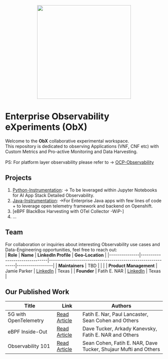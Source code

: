 <div align="center">
    <img src="https://raw.githubusercontent.com/tme-osx/Telco-ObX/refs/heads/main/image/logo.png" width="300"/>
</div>

# Enterprise Observability eXperiments (ObX)
Welcome to the **ObX** collaborative experimental workspace. <br>
This repository is dedicated to observing Applications (VNF, CNF etc) with Custom Metrics and Pro-active Monitoring and Data Harvesting.  <br>
<br>PS: For platform layer observability please refer to -> [OCP-Observability](https://docs.openshift.com/container-platform/4.17/observability/overview/index.html)

## Projects
1.  [Python-Instrumentation](https://github.com/tme-osx/Telco-ObX/tree/main/python): -> To be leveraged within Jupyter Notebooks for AI App Stack Detailed Observability. <br>
2.  [Java-Instrumentation](https://github.com/tme-osx/Telco-ObX/tree/main/java): ->For Enterprise Java apps with few lines of code + to leverage open telemetry framework and backend on Openshift.
3.  [eBPF BlackBox Harvesting with OTel Collector -WiP-]
4.  ...

## Team
For collaboration or inquiries about interesting Observability use cases and Data-Engineering opportunities, feel free to reach out:<br>
| **Role**      | **Name**                      | **LinkedIn Profile**                                         | **Geo-Location** |
|---------------|-------------------------------|-------------------------------------------------------------|------------------|
| **Maintainers**   | TBD                       |               |             |
| **Product Management**   | Jamie Parker       | [LinkedIn](https://www.linkedin.com/in/jamiecprince/)       | Texas            |
| **Founder**   | Fatih E. NAR                  | [LinkedIn](https://www.linkedin.com/in/fenar/)              | Texas            |

## Our Published Work

| Title                                             | Link                                                                                               | Authors                                                       |
|---------------------------------------------------|---------------------------------------------------------------------------------------------------|---------------------------------------------------------------|
| 5G with OpenTelemetry| [Read Article](https://medium.com/open-5g-hypercore/5g-open-telemetry-otel-bccf100e753f) | Fatih E. Nar, Paul Lancaster, Sean Cohen and Others |
| eBPF Inside-Out                                      | [Read Article](https://medium.com/open-5g-hypercore/episode-xvii-bkeeper-a23882feb75)     |  Dave Tucker, Arkady Kanevsky, Fatih E. NAR and Others                         |
| Observability 101    | [Read Article](https://medium.com/open-5g-hypercore/episode-xvi-the-eye-of-the-bee-holder-a8e81be2dfa2) | Sean Cohen, Fatih E. NAR, Dave Tucker, Shujaur Mufti and Others                                                  |                 

